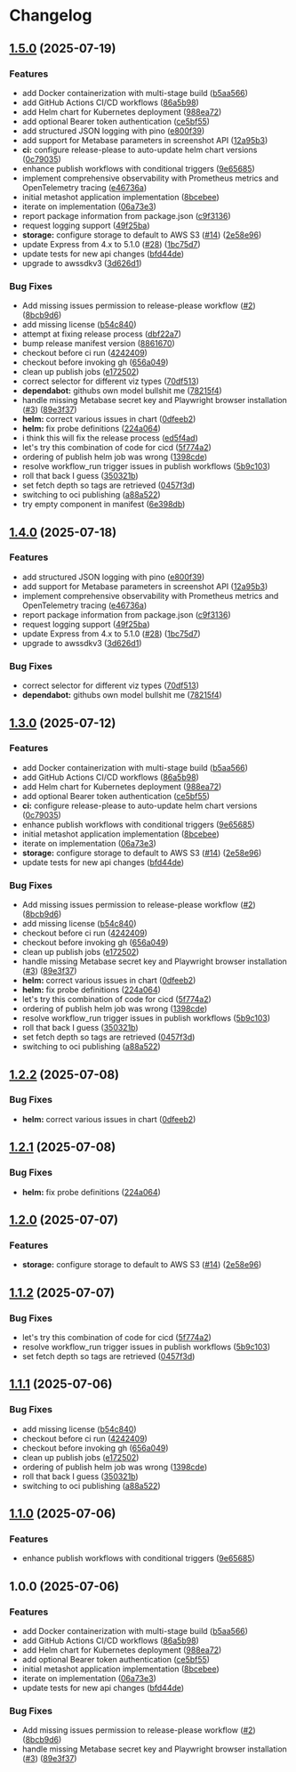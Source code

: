 # Changelog

## [1.5.0](https://github.com/farmdawgnation/metashot/compare/v1.4.0...v1.5.0) (2025-07-19)


### Features

* add Docker containerization with multi-stage build ([b5aa566](https://github.com/farmdawgnation/metashot/commit/b5aa5667abe19d29150ce338b646556480abe42f))
* add GitHub Actions CI/CD workflows ([86a5b98](https://github.com/farmdawgnation/metashot/commit/86a5b98bb5cfe3d891bcc0d05a23eaad38e5a7da))
* add Helm chart for Kubernetes deployment ([988ea72](https://github.com/farmdawgnation/metashot/commit/988ea7216016741a7983f117935f450ac27d64f1))
* add optional Bearer token authentication ([ce5bf55](https://github.com/farmdawgnation/metashot/commit/ce5bf55444fa3230d750b615baa9a48d654f5b8f))
* add structured JSON logging with pino ([e800f39](https://github.com/farmdawgnation/metashot/commit/e800f3975a97c403d0dc7ce7df3fba556ed66cc8))
* add support for Metabase parameters in screenshot API ([12a95b3](https://github.com/farmdawgnation/metashot/commit/12a95b3464051feb79093bed8aa279557fc68375))
* **ci:** configure release-please to auto-update helm chart versions ([0c79035](https://github.com/farmdawgnation/metashot/commit/0c79035ea2e5ad54c659b838e5d14b55c849fdde))
* enhance publish workflows with conditional triggers ([9e65685](https://github.com/farmdawgnation/metashot/commit/9e6568517b849b0f418cd68dedf88651103ff540))
* implement comprehensive observability with Prometheus metrics and OpenTelemetry tracing ([e46736a](https://github.com/farmdawgnation/metashot/commit/e46736ad996fdfd5ebb66e47f85c47f02a9ffba2))
* initial metashot application implementation ([8bcebee](https://github.com/farmdawgnation/metashot/commit/8bcebeeff3edf1c29fbac3309414a707e1b29dab))
* iterate on implementation ([06a73e3](https://github.com/farmdawgnation/metashot/commit/06a73e332b429796baefe75b3b25bc5df30e5e9c))
* report package information from package.json ([c9f3136](https://github.com/farmdawgnation/metashot/commit/c9f3136d85d6f9384b1f847dc8b833d3e0de548c))
* request logging support ([49f25ba](https://github.com/farmdawgnation/metashot/commit/49f25badda58480324652300ec59a2920af3c41b))
* **storage:** configure storage to default to AWS S3 ([#14](https://github.com/farmdawgnation/metashot/issues/14)) ([2e58e96](https://github.com/farmdawgnation/metashot/commit/2e58e964d08dcccc90ece6f5c5e6e700ec7c8e8b))
* update Express from 4.x to 5.1.0 ([#28](https://github.com/farmdawgnation/metashot/issues/28)) ([1bc75d7](https://github.com/farmdawgnation/metashot/commit/1bc75d7d176c067126592d8c2592e2d392191f84))
* update tests for new api changes ([bfd44de](https://github.com/farmdawgnation/metashot/commit/bfd44de4e80d04a7c51a34f786f6949fcbade5dd))
* upgrade to awssdkv3 ([3d626d1](https://github.com/farmdawgnation/metashot/commit/3d626d11613f673b32dd8de4c1691d5ff952bbaf))


### Bug Fixes

* Add missing issues permission to release-please workflow ([#2](https://github.com/farmdawgnation/metashot/issues/2)) ([8bcb9d6](https://github.com/farmdawgnation/metashot/commit/8bcb9d61f763e31150d08931acd0a29d466fd5b2))
* add missing license ([b54c840](https://github.com/farmdawgnation/metashot/commit/b54c840d9bbd2cf887b50414257e358b4cfc2d73))
* attempt at fixing release process ([dbf22a7](https://github.com/farmdawgnation/metashot/commit/dbf22a77e23ae6160d2f417f4945fea999bd9b75))
* bump release manifest version ([8861670](https://github.com/farmdawgnation/metashot/commit/88616703905486ac595b8e4a735f80d64c1de5ef))
* checkout before ci run ([4242409](https://github.com/farmdawgnation/metashot/commit/4242409adee62fad4227e5ae25821bf6605e242f))
* checkout before invoking gh ([656a049](https://github.com/farmdawgnation/metashot/commit/656a04942ab532023886911ccd31f8c49dbd7bfb))
* clean up publish jobs ([e172502](https://github.com/farmdawgnation/metashot/commit/e172502dc9523b35d868409c5a410fecc188804d))
* correct selector for different viz types ([70df513](https://github.com/farmdawgnation/metashot/commit/70df5133a2a5c060c93fcd3877a9da9f8ac7bdd3))
* **dependabot:** githubs own model bullshit me ([78215f4](https://github.com/farmdawgnation/metashot/commit/78215f404f9150764a30bd8f52437806cd79773d))
* handle missing Metabase secret key and Playwright browser installation ([#3](https://github.com/farmdawgnation/metashot/issues/3)) ([89e3f37](https://github.com/farmdawgnation/metashot/commit/89e3f3783372574c8963c419b9508bbb8630eaca))
* **helm:** correct various issues in chart ([0dfeeb2](https://github.com/farmdawgnation/metashot/commit/0dfeeb27a3b35d5acc14ed7f578fac0a96aaeb2e))
* **helm:** fix probe definitions ([224a064](https://github.com/farmdawgnation/metashot/commit/224a06479cf5bdcc69b8bc3238c775a97e8fa06e))
* i think this will fix the release process ([ed5f4ad](https://github.com/farmdawgnation/metashot/commit/ed5f4ade0da7fc2a8984fba17e3af59521aa669a))
* let's try this combination of code for cicd ([5f774a2](https://github.com/farmdawgnation/metashot/commit/5f774a275ffcd2890ef49f50416b77ee4db6e801))
* ordering of publish helm job was wrong ([1398cde](https://github.com/farmdawgnation/metashot/commit/1398cde9e1541bd773265fe29401b2fa96daa290))
* resolve workflow_run trigger issues in publish workflows ([5b9c103](https://github.com/farmdawgnation/metashot/commit/5b9c10333bea8d6e89887876bb67d628661fb5c4))
* roll that back I guess ([350321b](https://github.com/farmdawgnation/metashot/commit/350321b66a13b389a47b064bdab82cb0ba4dd3a8))
* set fetch depth so tags are retrieved ([0457f3d](https://github.com/farmdawgnation/metashot/commit/0457f3de8141ab2b9ec1145bf7fcdfebea0dedf5))
* switching to oci publishing ([a88a522](https://github.com/farmdawgnation/metashot/commit/a88a5224a92bb0ccbb4b65cdfbce8a449313710a))
* try empty component in manifest ([6e398db](https://github.com/farmdawgnation/metashot/commit/6e398db4eb6de0ae74b10ccaebe3abd3f0174644))

## [1.4.0](https://github.com/farmdawgnation/metashot/compare/metashot-v1.3.0...metashot-v1.4.0) (2025-07-18)


### Features

* add structured JSON logging with pino ([e800f39](https://github.com/farmdawgnation/metashot/commit/e800f3975a97c403d0dc7ce7df3fba556ed66cc8))
* add support for Metabase parameters in screenshot API ([12a95b3](https://github.com/farmdawgnation/metashot/commit/12a95b3464051feb79093bed8aa279557fc68375))
* implement comprehensive observability with Prometheus metrics and OpenTelemetry tracing ([e46736a](https://github.com/farmdawgnation/metashot/commit/e46736ad996fdfd5ebb66e47f85c47f02a9ffba2))
* report package information from package.json ([c9f3136](https://github.com/farmdawgnation/metashot/commit/c9f3136d85d6f9384b1f847dc8b833d3e0de548c))
* request logging support ([49f25ba](https://github.com/farmdawgnation/metashot/commit/49f25badda58480324652300ec59a2920af3c41b))
* update Express from 4.x to 5.1.0 ([#28](https://github.com/farmdawgnation/metashot/issues/28)) ([1bc75d7](https://github.com/farmdawgnation/metashot/commit/1bc75d7d176c067126592d8c2592e2d392191f84))
* upgrade to awssdkv3 ([3d626d1](https://github.com/farmdawgnation/metashot/commit/3d626d11613f673b32dd8de4c1691d5ff952bbaf))


### Bug Fixes

* correct selector for different viz types ([70df513](https://github.com/farmdawgnation/metashot/commit/70df5133a2a5c060c93fcd3877a9da9f8ac7bdd3))
* **dependabot:** githubs own model bullshit me ([78215f4](https://github.com/farmdawgnation/metashot/commit/78215f404f9150764a30bd8f52437806cd79773d))

## [1.3.0](https://github.com/farmdawgnation/metashot/compare/metashot-v1.2.2...metashot-v1.3.0) (2025-07-12)


### Features

* add Docker containerization with multi-stage build ([b5aa566](https://github.com/farmdawgnation/metashot/commit/b5aa5667abe19d29150ce338b646556480abe42f))
* add GitHub Actions CI/CD workflows ([86a5b98](https://github.com/farmdawgnation/metashot/commit/86a5b98bb5cfe3d891bcc0d05a23eaad38e5a7da))
* add Helm chart for Kubernetes deployment ([988ea72](https://github.com/farmdawgnation/metashot/commit/988ea7216016741a7983f117935f450ac27d64f1))
* add optional Bearer token authentication ([ce5bf55](https://github.com/farmdawgnation/metashot/commit/ce5bf55444fa3230d750b615baa9a48d654f5b8f))
* **ci:** configure release-please to auto-update helm chart versions ([0c79035](https://github.com/farmdawgnation/metashot/commit/0c79035ea2e5ad54c659b838e5d14b55c849fdde))
* enhance publish workflows with conditional triggers ([9e65685](https://github.com/farmdawgnation/metashot/commit/9e6568517b849b0f418cd68dedf88651103ff540))
* initial metashot application implementation ([8bcebee](https://github.com/farmdawgnation/metashot/commit/8bcebeeff3edf1c29fbac3309414a707e1b29dab))
* iterate on implementation ([06a73e3](https://github.com/farmdawgnation/metashot/commit/06a73e332b429796baefe75b3b25bc5df30e5e9c))
* **storage:** configure storage to default to AWS S3 ([#14](https://github.com/farmdawgnation/metashot/issues/14)) ([2e58e96](https://github.com/farmdawgnation/metashot/commit/2e58e964d08dcccc90ece6f5c5e6e700ec7c8e8b))
* update tests for new api changes ([bfd44de](https://github.com/farmdawgnation/metashot/commit/bfd44de4e80d04a7c51a34f786f6949fcbade5dd))


### Bug Fixes

* Add missing issues permission to release-please workflow ([#2](https://github.com/farmdawgnation/metashot/issues/2)) ([8bcb9d6](https://github.com/farmdawgnation/metashot/commit/8bcb9d61f763e31150d08931acd0a29d466fd5b2))
* add missing license ([b54c840](https://github.com/farmdawgnation/metashot/commit/b54c840d9bbd2cf887b50414257e358b4cfc2d73))
* checkout before ci run ([4242409](https://github.com/farmdawgnation/metashot/commit/4242409adee62fad4227e5ae25821bf6605e242f))
* checkout before invoking gh ([656a049](https://github.com/farmdawgnation/metashot/commit/656a04942ab532023886911ccd31f8c49dbd7bfb))
* clean up publish jobs ([e172502](https://github.com/farmdawgnation/metashot/commit/e172502dc9523b35d868409c5a410fecc188804d))
* handle missing Metabase secret key and Playwright browser installation ([#3](https://github.com/farmdawgnation/metashot/issues/3)) ([89e3f37](https://github.com/farmdawgnation/metashot/commit/89e3f3783372574c8963c419b9508bbb8630eaca))
* **helm:** correct various issues in chart ([0dfeeb2](https://github.com/farmdawgnation/metashot/commit/0dfeeb27a3b35d5acc14ed7f578fac0a96aaeb2e))
* **helm:** fix probe definitions ([224a064](https://github.com/farmdawgnation/metashot/commit/224a06479cf5bdcc69b8bc3238c775a97e8fa06e))
* let's try this combination of code for cicd ([5f774a2](https://github.com/farmdawgnation/metashot/commit/5f774a275ffcd2890ef49f50416b77ee4db6e801))
* ordering of publish helm job was wrong ([1398cde](https://github.com/farmdawgnation/metashot/commit/1398cde9e1541bd773265fe29401b2fa96daa290))
* resolve workflow_run trigger issues in publish workflows ([5b9c103](https://github.com/farmdawgnation/metashot/commit/5b9c10333bea8d6e89887876bb67d628661fb5c4))
* roll that back I guess ([350321b](https://github.com/farmdawgnation/metashot/commit/350321b66a13b389a47b064bdab82cb0ba4dd3a8))
* set fetch depth so tags are retrieved ([0457f3d](https://github.com/farmdawgnation/metashot/commit/0457f3de8141ab2b9ec1145bf7fcdfebea0dedf5))
* switching to oci publishing ([a88a522](https://github.com/farmdawgnation/metashot/commit/a88a5224a92bb0ccbb4b65cdfbce8a449313710a))

## [1.2.2](https://github.com/farmdawgnation/metashot/compare/v1.2.1...v1.2.2) (2025-07-08)


### Bug Fixes

* **helm:** correct various issues in chart ([0dfeeb2](https://github.com/farmdawgnation/metashot/commit/0dfeeb27a3b35d5acc14ed7f578fac0a96aaeb2e))

## [1.2.1](https://github.com/farmdawgnation/metashot/compare/v1.2.0...v1.2.1) (2025-07-08)


### Bug Fixes

* **helm:** fix probe definitions ([224a064](https://github.com/farmdawgnation/metashot/commit/224a06479cf5bdcc69b8bc3238c775a97e8fa06e))

## [1.2.0](https://github.com/farmdawgnation/metashot/compare/v1.1.2...v1.2.0) (2025-07-07)


### Features

* **storage:** configure storage to default to AWS S3 ([#14](https://github.com/farmdawgnation/metashot/issues/14)) ([2e58e96](https://github.com/farmdawgnation/metashot/commit/2e58e964d08dcccc90ece6f5c5e6e700ec7c8e8b))

## [1.1.2](https://github.com/farmdawgnation/metashot/compare/v1.1.1...v1.1.2) (2025-07-07)


### Bug Fixes

* let's try this combination of code for cicd ([5f774a2](https://github.com/farmdawgnation/metashot/commit/5f774a275ffcd2890ef49f50416b77ee4db6e801))
* resolve workflow_run trigger issues in publish workflows ([5b9c103](https://github.com/farmdawgnation/metashot/commit/5b9c10333bea8d6e89887876bb67d628661fb5c4))
* set fetch depth so tags are retrieved ([0457f3d](https://github.com/farmdawgnation/metashot/commit/0457f3de8141ab2b9ec1145bf7fcdfebea0dedf5))

## [1.1.1](https://github.com/farmdawgnation/metashot/compare/v1.1.0...v1.1.1) (2025-07-06)


### Bug Fixes

* add missing license ([b54c840](https://github.com/farmdawgnation/metashot/commit/b54c840d9bbd2cf887b50414257e358b4cfc2d73))
* checkout before ci run ([4242409](https://github.com/farmdawgnation/metashot/commit/4242409adee62fad4227e5ae25821bf6605e242f))
* checkout before invoking gh ([656a049](https://github.com/farmdawgnation/metashot/commit/656a04942ab532023886911ccd31f8c49dbd7bfb))
* clean up publish jobs ([e172502](https://github.com/farmdawgnation/metashot/commit/e172502dc9523b35d868409c5a410fecc188804d))
* ordering of publish helm job was wrong ([1398cde](https://github.com/farmdawgnation/metashot/commit/1398cde9e1541bd773265fe29401b2fa96daa290))
* roll that back I guess ([350321b](https://github.com/farmdawgnation/metashot/commit/350321b66a13b389a47b064bdab82cb0ba4dd3a8))
* switching to oci publishing ([a88a522](https://github.com/farmdawgnation/metashot/commit/a88a5224a92bb0ccbb4b65cdfbce8a449313710a))

## [1.1.0](https://github.com/farmdawgnation/metashot/compare/v1.0.0...v1.1.0) (2025-07-06)


### Features

* enhance publish workflows with conditional triggers ([9e65685](https://github.com/farmdawgnation/metashot/commit/9e6568517b849b0f418cd68dedf88651103ff540))

## 1.0.0 (2025-07-06)


### Features

* add Docker containerization with multi-stage build ([b5aa566](https://github.com/farmdawgnation/metashot/commit/b5aa5667abe19d29150ce338b646556480abe42f))
* add GitHub Actions CI/CD workflows ([86a5b98](https://github.com/farmdawgnation/metashot/commit/86a5b98bb5cfe3d891bcc0d05a23eaad38e5a7da))
* add Helm chart for Kubernetes deployment ([988ea72](https://github.com/farmdawgnation/metashot/commit/988ea7216016741a7983f117935f450ac27d64f1))
* add optional Bearer token authentication ([ce5bf55](https://github.com/farmdawgnation/metashot/commit/ce5bf55444fa3230d750b615baa9a48d654f5b8f))
* initial metashot application implementation ([8bcebee](https://github.com/farmdawgnation/metashot/commit/8bcebeeff3edf1c29fbac3309414a707e1b29dab))
* iterate on implementation ([06a73e3](https://github.com/farmdawgnation/metashot/commit/06a73e332b429796baefe75b3b25bc5df30e5e9c))
* update tests for new api changes ([bfd44de](https://github.com/farmdawgnation/metashot/commit/bfd44de4e80d04a7c51a34f786f6949fcbade5dd))


### Bug Fixes

* Add missing issues permission to release-please workflow ([#2](https://github.com/farmdawgnation/metashot/issues/2)) ([8bcb9d6](https://github.com/farmdawgnation/metashot/commit/8bcb9d61f763e31150d08931acd0a29d466fd5b2))
* handle missing Metabase secret key and Playwright browser installation ([#3](https://github.com/farmdawgnation/metashot/issues/3)) ([89e3f37](https://github.com/farmdawgnation/metashot/commit/89e3f3783372574c8963c419b9508bbb8630eaca))
